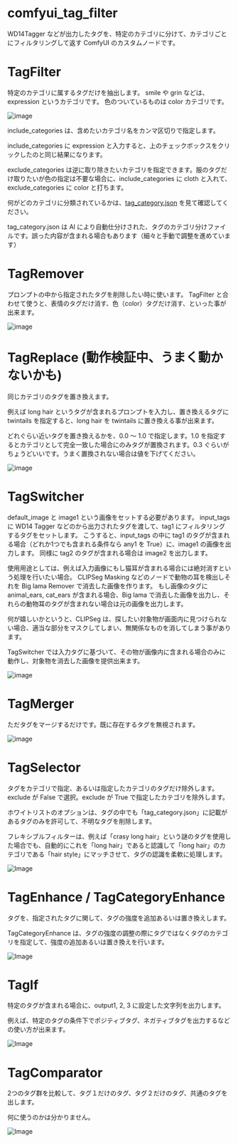 # comfyui_tag_filter

WD14Tagger などが出力したタグを、特定のカテゴリに分けて、カテゴリごとにフィルタリングして返す ComfyUI のカスタムノードです。

# TagFilter

特定のカテゴリに属するタグだけを抽出します。
smile や grin などは、expression というカテゴリです。
色のついているものは color カテゴリです。

![image](https://github.com/sugarkwork/comfyui_tag_fillter/assets/98699377/cde288d8-2d23-4989-9d1f-3b5ff3845c72)

include_categories は、含めたいカテゴリ名をカンマ区切りで指定します。

include_categories に expression と入力すると、上のチェックボックスをクリックしたのと同じ結果になります。

exclude_categories は逆に取り除きたいカテゴリを指定できます。服のタグだけ取りたいが色の指定は不要な場合に、include_categories に cloth と入れて、exclude_categories に color と打ちます。

何がどのカテゴリに分類されているかは、[tag_category.json](https://github.com/sugarkwork/comfyui_tag_fillter/blob/main/tag_category.json) を見て確認してください。

tag_category.json は AI により自動仕分けされた、タグのカテゴリ分けファイルです。誤った内容が含まれる場合もあります（細々と手動で調整を進めています）

# TagRemover

プロンプトの中から指定されたタグを削除したい時に使います。
TagFilter と合わせて使うと、表情のタグだけ消す、色（color）タグだけ消す、といった事が出来ます。

![image](https://github.com/sugarkwork/comfyui_tag_fillter/assets/98699377/694aadc3-8968-4153-bd52-8809aec47df6)

# TagReplace (動作検証中、うまく動かないかも)

同じカテゴリのタグを置き換えます。

例えば long hair というタグが含まれるプロンプトを入力し、置き換えるタグに twintails を指定すると、long hair を twintails に置き換える事が出来ます。

どれぐらい近いタグを置き換えるかを、0.0 ～ 1.0 で指定します。1.0 を指定するとカテゴリとして完全一致した場合にのみタグが置換されます。0.3 ぐらいがちょうどいいです。うまく置換されない場合は値を下げてください。

![image](https://github.com/sugarkwork/comfyui_tag_fillter/assets/98699377/c492c518-0531-4735-8a73-3a29ae0b9a1b)

# TagSwitcher

default_image と image1 という画像をセットする必要があります。
input_tags に WD14 Tagger などのから出力されたタグを渡して、tag1 にフィルタリングするタグをセットします。
こうすると、input_tags の中に tag1 のタグが含まれる場合（どれか1つでも含まれる条件なら any1 を True）に、image1 の画像を出力します。
同様に tag2 のタグが含まれる場合は image2 を出力します。

使用用途としては、例えば入力画像にもし猫耳が含まれる場合には絶対消すという処理を行いたい場合。
CLIPSeg Masking などのノードで動物の耳を検出しそれを Big lama Remover で消去した画像を作ります。
もし画像のタグに animal_ears, cat_ears が含まれる場合、Big lama で消去した画像を出力し、それらの動物耳のタグが含まれない場合は元の画像を出力します。

何が嬉しいかというと、CLIPSeg は、探したい対象物が画面内に見つけられない場合、適当な部分をマスクしてしまい、無関係なものを消してしまう事があります。

TagSwitcher では入力タグに基づいて、その物が画像内に含まれる場合のみに動作し、対象物を消去した画像を提供出来ます。

![image](https://github.com/user-attachments/assets/f875272b-5512-4907-8d80-42e89b38e776)

# TagMerger

ただタグをマージするだけです。既に存在するタグを無視されます。

![image](https://github.com/user-attachments/assets/fb3d5fc7-b6fb-4e2a-9b5d-4d210935ab56)

# TagSelector

タグをカテゴリで指定、あるいは指定したカテゴリのタグだけ除外します。exclude が False で選択。exclude が True で指定したカテゴリを除外します。

ホワイトリストのオプションは、タグの中でも「tag_category.json」に記載があるタグのみを許可して、不明なタグを削除します。

フレキシブルフィルターは、例えば「crasy long hair」という謎のタグを使用した場合でも、自動的にこれを「long hair」であると認識して「long hair」のカテゴリである「hair style」にマッチさせて、タグの認識を柔軟に処理します。

![Image](https://github.com/user-attachments/assets/15dd8dec-f9db-4b1a-bac6-bf14dee5a43d)

# TagEnhance / TagCategoryEnhance

タグを、指定されたタグに関して、タグの強度を追加あるいは置き換えします。

TagCategoryEnhance は、タグの強度の調整の際にタグではなくタグのカテゴリを指定して、強度の追加あるいは置き換えを行います。

![Image](https://github.com/user-attachments/assets/cdc18942-27a7-4864-8e13-1259cf84ac4a)

# TagIf

特定のタグが含まれる場合に、output1, 2, 3 に設定した文字列を出力します。

例えば、特定のタグの条件下でポジティブタグ、ネガティブタグを出力するなどの使い方が出来ます。

![Image](https://github.com/user-attachments/assets/712a0310-7d1e-4842-8fb3-c9813c08b947)

# TagComparator

2つのタグ群を比較して、タグ１だけのタグ、タグ２だけのタグ、共通のタグを出します。

何に使うのかは分かりません。

![Image](https://github.com/user-attachments/assets/52c5a31d-33cf-4071-8a17-23b76962c98d)
